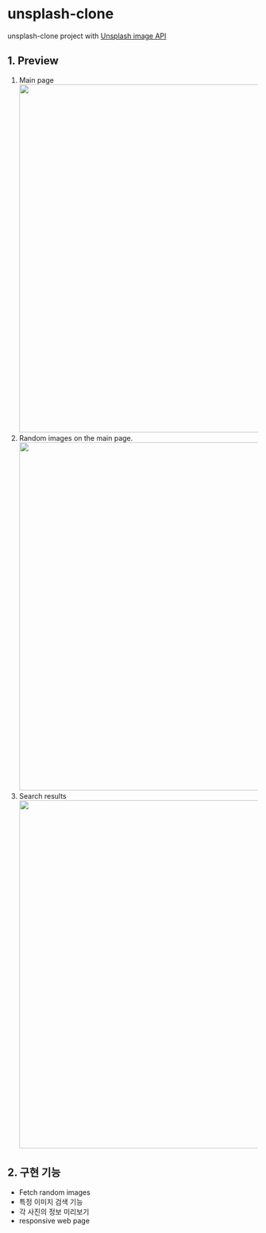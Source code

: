 # unsplash-clone

unsplash-clone project with [Unsplash image API](https://unsplash.com/developers)

## 1. Preview

1. Main page
   <img src="https://user-images.githubusercontent.com/76807107/154894648-2f9476db-c5df-48bf-a101-c857c97d4016.PNG" width="700" height="auto">
2. Random images on the main page.
   <img src="https://user-images.githubusercontent.com/76807107/154894846-6ea2212f-0534-44e3-b9b7-0d6f2e38543c.PNG" width="700" height="auto">
3. Search results
   <img src="https://user-images.githubusercontent.com/76807107/154894893-42269cc5-1a38-4cc8-8a65-23345dcc2058.PNG" width="700" height="auto">

## 2. 구현 기능

- Fetch random images
- 특정 이미지 검색 기능
- 각 사진의 정보 미리보기
- responsive web page
